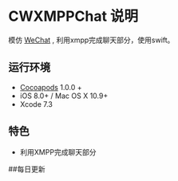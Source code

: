 # CWXMPPChat 说明
模仿 [WeChat](https://itunes.apple.com/cn/app/wei/id414478124) , 利用xmpp完成聊天部分，使用swift。

## 运行环境
- [Cocoapods](https://github.com/CocoaPods/CocoaPods) 1.0.0 +
- iOS 8.0+ / Mac OS X 10.9+
- Xcode 7.3

## 特色
* 利用XMPP完成聊天部分


##每日更新
